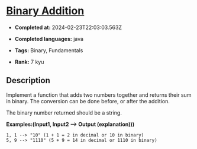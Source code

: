 # [Binary Addition](https://www.codewars.com/kata/551f37452ff852b7bd000139)

- **Completed at:** 2024-02-23T22:03:03.563Z

- **Completed languages:** java

- **Tags:** Binary, Fundamentals

- **Rank:** 7 kyu

## Description

Implement a function that adds two numbers together and returns their sum in binary. The conversion can be done before, or after the addition.

The binary number returned should be a string.

**Examples:(Input1, Input2 --> Output (explanation)))**
```
1, 1 --> "10" (1 + 1 = 2 in decimal or 10 in binary)
5, 9 --> "1110" (5 + 9 = 14 in decimal or 1110 in binary)
```
